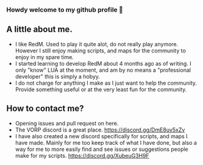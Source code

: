 ### Howdy welcome to my github profile 👋

## A little about me.
- I like RedM. Used to play it quite alot, do not really play anymore. However I still enjoy making scripts, and maps for the community to enjoy in my spare time.
- I started learning to develop RedM about 4 months ago as of writing. I only "know" LUA at the moment, and am by no means a "professional developer" this is simply a hobyy.
- I do not charge for anything I make as I just want to help the community. Provide something useful or at the very least fun for the community.

## How to contact me?
- Opening issues and pull request on here.
- The VORP discord is a great place. https://discord.gg/DmE8uy5xZv
- I have also created a new discord specifically for scripts, and maps I have made. Mainly for me too keep track of what I have done, but also a way for me to more easily find and see issues or suggestions people make for my scripts. https://discord.gg/XubeuG3H9F
